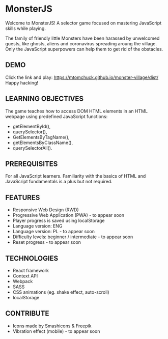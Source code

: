# MonsterJS

Welcome to MonsterJS!
A selector game focused on mastering JavaScript skills while playing.

The family of friendly little Monsters have been harassed by unwelcomed guests, like ghosts, aliens and coronavirus spreading aroung the village. Only the JavaScript superpowers can help them to get rid of the obstacles.

## DEMO

Click the link and play: https://mtomchuck.github.io/monster-village/dist/
Happy hacking!

## LEARNING OBJECTIVES

The game teaches how to access DOM HTML elements in an HTML webpage using predefined JavaScript functions:

* getElementById(),
* querySelector(),
* GetElementsByTagName(),
* getElementsByClassName(),
* querySelectorAll().

## PREREQUISITES

For all JavaScript learners. Familiarity with the basics of HTML and JavaScript fundamentals is a plus but not required.

## FEATURES

* Responsive Web Design (RWD)
* Progressive Web Application (PWA) - to appear soon
* Player progress is saved using localStorage
* Language version: ENG
* Language version: PL - to appear soon
* Difficulty levels: beginner / intermediate - to appear soon
* Reset progress - to appear soon

## TECHNOLOGIES

* React framework
* Context API
* Webpack
* SASS
* CSS animations (eg. shake effect, auto-scroll)
* localStorage

## CONTRIBUTE

* Icons made by Smashicons & Freepik
* Vibration effect (mobile) - to appear soon